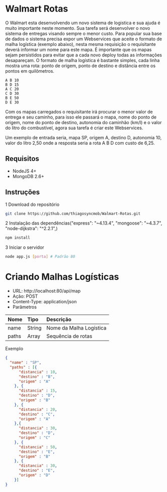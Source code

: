# Walmart Rotas

O Walmart esta desenvolvendo um novo sistema de logistica e sua ajuda é muito importante neste momento. Sua tarefa será desenvolver o novo sistema de entregas visando sempre o menor custo. Para popular sua base de dados o sistema precisa expor um Webservices que aceite o formato de malha logística (exemplo abaixo), nesta mesma requisição o requisitante deverá informar um nome para este mapa. É importante que os mapas sejam persistidos para evitar que a cada novo deploy todas as informações desapareçam. O formato de malha logística é bastante simples, cada linha mostra uma rota: ponto de origem, ponto de destino e distância entre os pontos em quilômetros.

```
A B 10
B D 15
A C 20
C D 30
B E 50
D E 30
```

Com os mapas carregados o requisitante irá procurar o menor valor de entrega e seu caminho, para isso ele passará o mapa, nome do ponto de origem, nome do ponto de destino, autonomia do caminhão (km/l) e o valor do litro do combustível, agora sua tarefa é criar este Webservices.

Um exemplo de entrada seria, mapa SP, origem A, destino D, autonomia 10, valor do litro 2,50 onde a resposta seria a rota A B D com custo de 6,25.

## Requisitos 

* NodeJS 4+
* MongoDB 2.6+

## Instruções

1 Download do repositório

```sh
git clone https://github.com/thiagosyncmob/Walmart-Rotas.git
```

2 Instalação das dependências("express": "~4.13.4", "mongoose": "~4.3.7", "node-dijkstra": "^2.2.1",)

```sh
npm install
```

3 Iniciar o servidor

```sh
node app.js [porta] # Padrão 80
```

# Criando Malhas Logísticas

* URL: http://localhost:80/api/map
* Ação: POST
* Content-Type: application/json
* Parâmetros

| Nome        | Tipo      |  Descrição              |
|:----------- |:--------- |:------------------------|
| name        | String    | Nome da Malha Logística |
| paths       | Array     | Sequência de rotas      |

Exemplo
```json
{
  "name" : "SP",
  "paths" : [{
      "distancia" : 10,
      "destino" : "B",
      "origem" : "A"
    }, {
      "distancia" : 15,
      "destino" : "D",
      "origem" : "B"
    }, {
      "distancia" : 20,
      "destino" : "C",
      "origem" : "A"
    },{
      "distancia" : 30,
      "destino" : "D",
      "origem" : "C"
    }, {
      "distancia" : 50,
      "destino" : "E",
      "origem" : "B"
    }, {
      "distancia" : 30,
      "destino" : "E",
      "origem" : "D"
    }]
}
```

